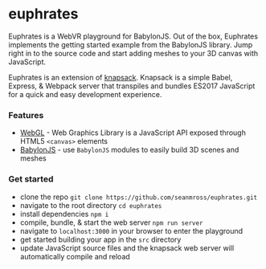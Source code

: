 # euphrates
Euphrates is a WebVR playground for BabylonJS. Out of the box, Euphrates implements the getting started example from the BabylonJS library. Jump right in to the source code and start adding meshes to your 3D canvas with JavaScript.

Euphrates is an extension of [knapsack](https://github.com/seanmross/knapsack). Knapsack is a simple Babel, Express, & Webpack server that transpiles and bundles ES2017 JavaScript for a quick and easy development experience.

### Features
+ [WebGL](https://github.com/KhronosGroup/WebGL) - Web Graphics Library is a JavaScript API exposed through HTML5 `<canvas>` elements 
+ [BabylonJS](https://github.com/BabylonJS/Babylon.js) - use `BabylonJS` modules to easily build 3D scenes and meshes

### Get started
+ clone the repo `git clone https://github.com/seanmross/euphrates.git`
+ navigate to the root directory `cd euphrates`
+ install dependencies `npm i`
+ compile, bundle, & start the web server `npm run server`
+ navigate to `localhost:3000` in your browser to enter the playground
+ get started building your app in the `src` directory
+ update JavaScript source files and the knapsack web server will automatically compile and reload
